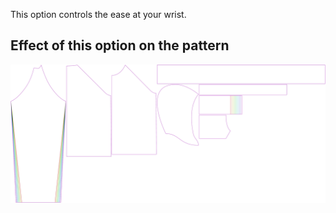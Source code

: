 
This option controls the ease at your wrist.


## Effect of this option on the pattern
![This image shows the effect of this option by superimposing several variants that have a different value for this option](hugo_cuffease_sample.svg "Effect of this option on the pattern")
